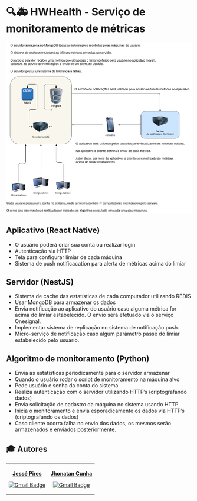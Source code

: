 # 🔍️🚑️ HWHealth - Serviço de monitoramento de métricas

![Arquitetura](arq.png)

## Aplicativo (React Native)

- O usuário poderá criar sua conta ou realizar login
- Autenticação via HTTP
- Tela para configurar limiar de cada máquina
- Sistema de push notificacation para alerta de métricas acima do limiar

## Servidor (NestJS)


- Sistema de cache das estatísticas de cada computador utilizando REDIS
- Usar MongoDB para armazenar os dados
- Envia notificação ao aplicativo do usuário caso alguma métrica for acima do limiar estabelecido. O envio será efetuado via o serviço Onesignal.
- Implementar sistema de replicação no sistema de notificação push.
- Micro-serviço de notificação caso algum parâmetro passe do limiar estabelecido pelo usuário.

## Algoritmo de monitoramento (Python)

- Envia as estatísticas periodicamente para o servidor armazenar
- Quando o usuário rodar o script de monitoramento na máquina alvo
- Pede usuário e senha da conta do sistema
- Realiza autenticação com o servidor utilizando HTTP’s (criptografando dados)
- Envia solicitação de cadastro da máquina no sistema usando HTTP
- Inicia o monitoramento e envia esporadicamente os dados via HTTP’s (criptografando os dados)
- Caso cliente ocorra falha no envio dos dados, os mesmos serão armazenados e enviados posteriormente.


## :mortar_board: Autores

<center>
<table><tr>

<td align="center"><a href="https://github.com/JessePires">
 <img style="border-radius: 50%;" src="https://avatars0.githubusercontent.com/u/20424496?s=460&u=87f2870ff153ab88402d6246cb3347a46ae33fe9&v=4" width="100px;" alt=""/>
<br />
 <b>Jessé Pires</b>
 </a> <a href="https://github.com/JessePires" title="Repositorio Jessé"></a>

[![Gmail Badge](https://img.shields.io/badge/-jesserocha@alunos.utfpr.edu.br-c14438?style=flat-square&logo=Gmail&logoColor=white&link=mailto:jesserocha@alunos.utfpr.edu.br)](mailto:jesserocha@alunos.utfpr.edu.br)</td>

<td align="center"><a href="https://github.com/jhonatancunha">
 <img style="border-radius: 50%;" src="https://avatars0.githubusercontent.com/u/52831621?s=460&u=2b0cfdafeb7756176ded82c41738e773e92762b8&v=4" width="100px;" alt=""/>
<br />
 <b>Jhonatan Cunha</b></a>
 <a href="https://github.com/jhonatancunha" title="Repositorio Jhonatan"></a>

[![Gmail Badge](https://img.shields.io/badge/-jhonatancunha@alunos.utfpr.edu.br-c14438?style=flat-square&logo=Gmail&logoColor=white&link=mailto:jhonatancunha@alunos.utfpr.edu.br)](mailto:jhonatancunha@alunos.utfpr.edu.br)</td>



</tr></table>
</center>
